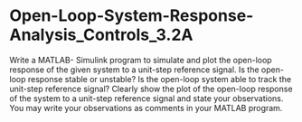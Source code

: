 # Open-Loop-System-Response-Analysis_Controls_3.2A
Write a MATLAB- Simulink program to simulate and plot the open-loop response of the given system to a  unit-step reference signal. Is the open-loop response stable or unstable? Is the open-loop  system able to track the unit-step reference signal? Clearly show the plot of the open-loop  response of the system to a unit-step reference signal and state your observations. You  may write your observations as comments in your MATLAB program.
